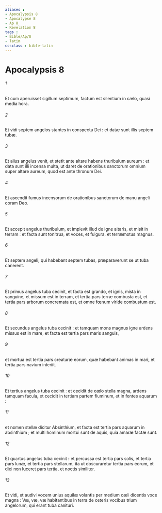 ```yaml
---
aliases : 
- Apocalypsis 8
- Apocalypse 8
- Ap 8
- Revelation 8
tags : 
- Bible/Ap/8
- latin
cssclass : bible-latin
---
```


# Apocalypsis 8

###### 1
Et cum aperuisset sigillum septimum, factum est silentium in cælo, quasi media hora.
###### 2
Et vidi septem angelos stantes in conspectu Dei : et datæ sunt illis septem tubæ.
###### 3
Et alius angelus venit, et stetit ante altare habens thuribulum aureum : et data sunt illi incensa multa, ut daret de orationibus sanctorum omnium super altare aureum, quod est ante thronum Dei.
###### 4
Et ascendit fumus incensorum de orationibus sanctorum de manu angeli coram Deo.
###### 5
Et accepit angelus thuribulum, et implevit illud de igne altaris, et misit in terram : et facta sunt tonitrua, et voces, et fulgura, et terræmotus magnus.
###### 6
Et septem angeli, qui habebant septem tubas, præparaverunt se ut tuba canerent.
###### 7
Et primus angelus tuba cecinit, et facta est grando, et ignis, mista in sanguine, et missum est in terram, et tertia pars terræ combusta est, et tertia pars arborum concremata est, et omne fœnum viride combustum est.
###### 8
Et secundus angelus tuba cecinit : et tamquam mons magnus igne ardens missus est in mare, et facta est tertia pars maris sanguis,
###### 9
et mortua est tertia pars creaturæ eorum, quæ habebant animas in mari, et tertia pars navium interiit.
###### 10
Et tertius angelus tuba cecinit : et cecidit de cælo stella magna, ardens tamquam facula, et cecidit in tertiam partem fluminum, et in fontes aquarum :
###### 11
et nomen stellæ dicitur Absinthium, et facta est tertia pars aquarum in absinthium ; et multi hominum mortui sunt de aquis, quia amaræ factæ sunt.
###### 12
Et quartus angelus tuba cecinit : et percussa est tertia pars solis, et tertia pars lunæ, et tertia pars stellarum, ita ut obscuraretur tertia pars eorum, et diei non luceret pars tertia, et noctis similiter.
###### 13
Et vidi, et audivi vocem unius aquilæ volantis per medium cæli dicentis voce magna : Væ, væ, væ habitantibus in terra de ceteris vocibus trium angelorum, qui erant tuba canituri.
